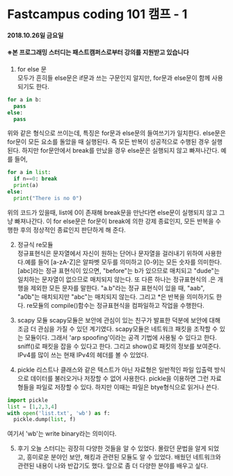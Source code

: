 # Fastcampus coding 101 캠프 - 1
#### 2018.10.26일 금요일
####  ※본 프로그래밍 스터디는 패스트캠퍼스로부터 강의를 지원받고 있습니다

1. for else 문  
모두가 흔히들 else문은 if문과 쓰는 구문인지 알지만, for문과 else문이 함께 사용되기도 한다.
```python
for a in b:
  pass
else:
  pass
```
위와 같은 형식으로 쓰이는데, 특징은 for문과 else문의 들여쓰기가 일치한다. else문은 for문이 모든 요소를 돌았을 때 실행된다. 즉 모든 반복이 성공적으로 수행된 경우 실행된다. 하지만 for문안에서 break를 만났을 경우 else문은 실행되지 않고 빠져나간다.
예를 들어, 
```python
for a in list:
  if n==0: break
  print(a)
else:
  print("There is no 0")

```
위의 코드가 있을때, list에 0이 존재해 break문을 만난다면 else문이 실행되지 않고 그냥 빠져나간다. 이 for else문은 for문이 break에 의한 강제 종료인지, 모든 반복을 수행한 후의 정상적인 종료인지 판단하게 해 준다.    

 2.  정규식 re모듈  
정규표현식은 문자열에서 자신이 원하는 단어나 문자열을 걸러내기 위하여 사용한다.예를 들어 [a-zA-Z]은 알파벳 모두를 의미하고 [0-9]는 모든 숫자를 의미한다. [abc]라는 정규 표현식이 있으면, "before"는 b가 있으므로 매치되고 "dude"는 일치하는 문자열이 없으므로 매치되지 않는다. 또 다른 하나는 정규표현식의 .은 개행을 제외한 모든 문자를 말한다. "a.b"라는 정규 표현식이 있을 때, "aab", "a0b"는 매치되지만 "abc"는 매치되지 않는다. 그리고 *은 반복을 의미하기도 한다. re모듈의 compile()함수는 정규표현식을 컴파일하고 작업을 수행한다.

3. scapy 모듈
scapy모듈은 보안에 관심이 있는 친구가 발표한 덕분에 보안에 대해 조금 더 관심을 가질 수 있던 계기였다. scapy모듈은 네트워크 패킷을 조작할 수 있는 모듈이다. 그래서 'arp spoofing'이라는 공격 기법에 사용될 수 있다고 한다. sniff()로 패킷을 잡을 수 있다고 한다. 그리고 show()로 패킷의 정보를 보여준다. IPv4를 많이 쓰는 현재 IPv4의 헤더를 볼 수 있었다.

4. pickle
리스트나 클래스와 같은 텍스트가 아닌 자료형은 일반적인 파일 입출력 방식으로 데이터를 불러오거나 저장할 수 없어 사용한다. pickle을 이용하면 그런 자료형들을 파일로 저장할 수 있다. 하지만 이때는 파일은 btye형식으로 읽거나 쓴다.
```python
import pickle
list = [1,2,3,4]
with open('list.txt', 'wb') as f:
  pickle.dump(list, f)
```
여기서 'wb'는 write binary라는 의미이다.

5. 후기
오늘 스터디는 굉장히 다양한 것들을 알 수 있었다. 몰랐던 문법을 알게 되었고, 흥미로운 분야인 보안, 해킹과 관련된 모듈도 알 수 있었다. 배웠던 네트워크와 관련된 내용이 나와 반갑기도 했다. 앞으로 좀 더 다양한 분야를 배우고 싶다.
